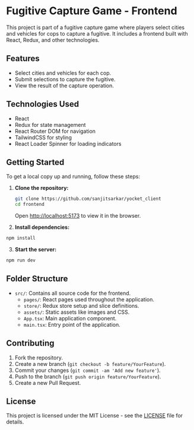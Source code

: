 # Fugitive Capture Game - Frontend

This project is part of a fugitive capture game where players select cities and vehicles for cops to capture a fugitive. It includes a frontend built with React, Redux, and other technologies.

## Features

- Select cities and vehicles for each cop.
- Submit selections to capture the fugitive.
- View the result of the capture operation.

## Technologies Used

- React
- Redux for state management
- React Router DOM for navigation
- TailwindCSS for styling
- React Loader Spinner for loading indicators

## Getting Started

To get a local copy up and running, follow these steps:

1. **Clone the repository:**

   ```bash
   git clone https://github.com/sanjitsarkar/yocket_client
   cd frontend
   ```

   Open [http://localhost:5173](http://localhost:5173) to view it in the browser.
2. **Install dependencies:**

  ```bash
  npm install
  ```

3. **Start the server:**

```bash
npm run dev
```

## Folder Structure

- `src/`: Contains all source code for the frontend.
  - `pages/`: React pages used throughout the application.
  - `store/`: Redux store setup and slice definitions.
  - `assets/`: Static assets like images and CSS.
  - `App.tsx`: Main application component.
  - `main.tsx`: Entry point of the application.

## Contributing

1. Fork the repository.
2. Create a new branch (`git checkout -b feature/YourFeature`).
3. Commit your changes (`git commit -am 'Add new feature'`).
4. Push to the branch (`git push origin feature/YourFeature`).
5. Create a new Pull Request.

## License

This project is licensed under the MIT License - see the [LICENSE](./LICENSE) file for details.
